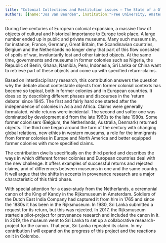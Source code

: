 ```yaml
---
title: "Colonial Collections and Restitution issues – The State of a Global Debate"
authors: [{name:"Jos van Beurden", institution:"Free University, Amsterdam, the Netherlands"}]
---
```


During five centuries of European colonial expansion, a massive flow of
objects of cultural and historical importance to Europe took place. A
large number ended up in public and private museums. Many such museums
in, for instance, France, Germany, Great Britain, the Scandinavian
countries, Belgium and the Netherlands no longer deny that part of this
flow consisted of spoils of war, involuntarily lost and other tainted
objects. At the same time, governments and museums in former colonies
such as Nigeria, the Republic of Benin, Ghana, Namibia, Peru, Indonesia,
Sri Lanka or China want to retrieve part of these objects and come up
with specified return-claims.

Based on interdisciplinary research, this contribution answers the
question why the debate about contestable objects from former colonial
contexts has become so topical, both in former colonies and in European
countries. It does so by describing different phases and discourses in
the 'return debate' since 1945. The first and fairly hard one started
after the independence of colonies in Asia and Africa. Claims were
generally formulated, while returns were incidental. The second and
softer one was dominated by development aid from the late 1960s to the
late 1980s. Some former colonisers (Belgium, the Netherlands, Australia,
Denmark) returned objects. The third one began around the turn of the
century with changing global relations, new ethics in western museums, a
role for the immigrants from former colonies in Europe and North America
and better equipped former colonies with more specified claims.

The contribution dwells specifically on the third period and describes
the ways in which different former colonies and European countries deal
with the new challenge. It offers examples of successful returns and
rejected claims, and of differences between museums in one and the same
country. It well argue that the shifts in accents in provenance research
are a major characteristic of this third phase.

With special attention for a case-study from the Netherlands, a
ceremonial canon of the King of Kandy in the Rijksmuseum in Amsterdam.
Soldiers of the Dutch East India Company had captured it from him in
1765 and since the 1880s it has been in the Rijksmuseum. In 1980, Sri
Lanka submitted a request for its return, but this was rejected. In
2017, the Rijksmuseum started a pilot-project for provenance research
and included the canon in it. In 2019, the museum went to Sri Lanka to
set up a collaborative research-project for the canon. That year, Sri
Lanka repeated its claim. In my contribution I will expand on the
progress of this project and the reactions on it in Colombo.